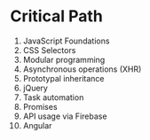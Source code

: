 # Critical Path

1. JavaScript Foundations
1. CSS Selectors
1. Modular programming
1. Asynchronous operations (XHR)
1. Prototypal inheritance
1. jQuery
1. Task automation
1. Promises
1. API usage via Firebase
1. Angular
